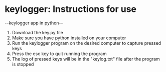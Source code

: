 # keylogger: Instructions for use
--keylogger app in python--
1. Download the key.py file 
2. Make sure you have python installed on your computer
3. Run the keylogger program on the desired computer to capture pressed keys
4. Press the esc key to quit running the program 
5. The log of pressed keys will be in the "keylog.txt" file after the program is stopped
